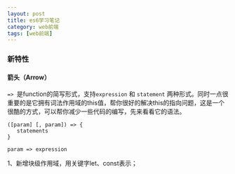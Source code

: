 ```yaml
---
layout: post
title: es6学习笔记
category: web前端
tags: [web前端]
---
```


### 新特性

#### 箭头（Arrow）
 ````=> ````是function的简写形式，支持````expression```` 和 ````statement```` 两种形式。同时一点很重要的是它拥有词法作用域的this值，帮你很好的解决this的指向问题，这是一个很酷的方式，可以帮你减少一些代码的编写，先来看看它的语法。

    ([param] [, param]) => {
       statements
    }

    param => expression


  1、新增块级作用域，用关键字let、const表示；


